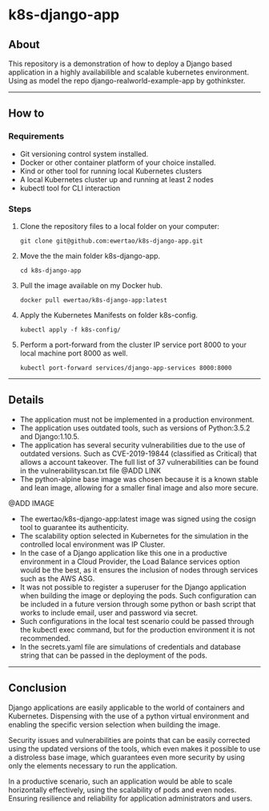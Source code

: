 # k8s-django-app

## About

This repository is a demonstration of how to deploy a Django based application in a highly availabilible and scalable kubernetes environment. Using as model the repo django-realworld-example-app by gothinkster.

___

## How to

### Requirements

- Git versioning control system installed.
- Docker or other container platform of your choice installed.
- Kind or other tool for running local Kubernetes clusters
- A local Kubernetes cluster up and running at least 2 nodes
- kubectl tool for CLI interaction

### Steps

1. Clone the repository files to a local folder on your computer:
    
    `git clone git@github.com:ewertao/k8s-django-app.git`
    
2. Move the the main folder k8s-django-app.
    
    `cd k8s-django-app` 
    
3. Pull the image available on my Docker hub.
    
    `docker pull ewertao/k8s-django-app:latest`
    
4. Apply the Kubernetes Manifests on folder k8s-config.
    
    `kubectl apply -f k8s-config/`
    
5. Perform a port-forward from the cluster IP service port 8000 to your local machine port 8000 as well.
    
    `kubectl port-forward services/django-app-services 8000:8000`
    
___

## Details

- The application must not be implemented in a production environment.
- The application uses outdated tools, such as versions of Python:3.5.2 and Django:1.10.5.
- The application has several security vulnerabilities due to the use of outdated versions. Such as CVE-2019-19844 (classified as Critical) that allows a account takeover.
The full list of 37 vulnerabilities can be found in the vulnerabilityscan.txt file @ADD LINK
- The python-alpine base image was chosen because it is a known stable and lean image, allowing for a smaller final image and also more secure.

@ADD IMAGE

- The ewertao/k8s-django-app:latest image was signed using the cosign tool to guarantee its authenticity.
- The scalability option selected in Kubernetes for the simulation in the controlled local environment was IP Cluster.
- In the case of a Django application like this one in a productive environment in a Cloud Provider, the Load Balance services option would be the best, as it ensures the inclusion of nodes through services such as the AWS ASG.
- It was not possible to register a superuser for the Django application when building the image or deploying the pods. Such configuration can be included in a future version through some python or bash script that works to include email, user and password via secret.
- Such configurations in the local test scenario could be passed through the kubectl exec command, but for the production environment it is not recommended.
- In the secrets.yaml file are simulations of credentials and database string that can be passed in the deployment of the pods.

___
## Conclusion

Django applications are easily applicable to the world of containers and Kubernetes. Dispensing with the use of a python virtual environment and enabling the specific version selection when building the image.

Security issues and vulnerabilities are points that can be easily corrected using the updated versions of the tools, which even makes it possible to use a distroless base image, which guarantees even more security by using only the elements necessary to run the application.

In a productive scenario, such an application would be able to scale horizontally effectively, using the scalability of pods and even nodes. Ensuring resilience and reliability for application administrators and users.
